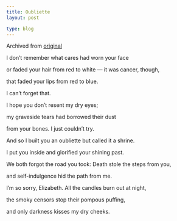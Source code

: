```yaml
---
title: Oubliette
layout: post

type: blog
---
```


Archived from [original](http://www.stockyardmagazine.com/fictionpoetry/oubliette/)
<p>I don’t remember what cares had worn your face</p>&#13;
<p>or faded your hair from red to white — it was cancer, though,</p>&#13;
<p>that faded your lips from red to blue.</p>&#13;
<p>I can’t forget that.</p>&#13;
&#13;
<p>I hope you don’t resent my dry eyes;</p>&#13;
<p>my graveside tears had borrowed their dust</p>&#13;
<p>from your bones. I just couldn’t try.</p>&#13;
&#13;
<p>And so I built you an oubliette but called it a shrine.</p>&#13;
<p>I put you inside and glorified your shining past.</p>&#13;
<p>We both forgot the road you took: Death stole the steps from you,</p>&#13;
<p>and self-indulgence hid the path from me.</p>&#13;
&#13;
<p>I’m so sorry, Elizabeth. All the candles burn out at night,</p>&#13;
<p>the smoky censors stop their pompous puffing,</p>&#13;
<p>and only darkness kisses my dry cheeks.</p> 
